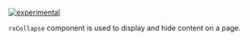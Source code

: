 [![experimental](http://badges.github.io/stability-badges/dist/experimental.svg)](http://github.com/badges/stability-badges)

`rxCollapse` component is used to display and hide content on a page.